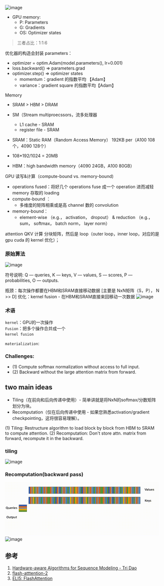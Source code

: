 
![image](https://github.com/hinswhale/AI-Learning/assets/22999866/fc4177b7-df8e-40d1-921c-a39a73421435)

- GPU memory:
  - P: Parameters
  - G: Gradients
  - OS: Optimizer states
> 三者占比：1:1:6

优化器的构造会封装 parameters：
- optimizer = optim.Adam(model.parameters(), lr=0.001)
- loss.backward() => parameters.grad
- optimizer.step() => optimizer states
  - momentum：gradient 的指数平均 【Adam】
  - variance：gradient square 的指数平均【Adam】
 
Memory
- SRAM > HBM > DRAM

- SM（Stream multiproecssors，流多处理器 
  - L1 cache - SRAM
  - register file -  SRAM


- SRAM：Static RAM（Random Access Memory） 192KB per（A100 108个，4090 128个）
 -  108*192/1024 = 20MB
- HBM：high bandwidth memory（4090 24GB，A100 80GB）

GPU 读写&计算（compute-bound vs. memory-bound)
- operations fused：将好几个 operations fuse 成一个 operation 进而减轻 memory 存取的 loading
- compute-bound ：
  -  多维度的矩阵相乘或是高 channel 数的 convolution
- memory-bound：
  -  element-wise （e.g.， activation， dropout） & reduction （e.g.， sum， softmax， batch norm， layer norm）

attention QKV 计算
分块矩阵，然后是 loop（outer loop，inner loop，对应的是 gpu cuda 的 kernel 优化）；

### 原始算法

![image](https://github.com/hinswhale/AI-Learning/assets/22999866/6b85c509-7b16-4454-8b86-fd83d8d2c0b6)

符号说明: Q — queries, K — keys, V — values, S — scores, P — probabilities, O — outputs.

瓶颈：每次操作都要在HBM和SRAM直接移动数据 [主要是 NxN矩阵（S，P）， N >> D]
优化：kernel fusion - 在HBM和SRAM直接来回移动一次数据
![image](https://github.com/hinswhale/AI-Learning/assets/22999866/96c6531b-3149-4a96-ab82-ccd6f608f47e)

### 术语
`kernel`：GPU的一次操作  
`Fusion`：把多个操作合并成一个  
`kernel fusion`


`materialization`:

### Challenges:
- (1) Compute softmax normalization without access to full input.
- (2) Backward without the large attention matrix from forward.

## two main ideas
- Tiling（在前向和后向传递中使用）- 简单讲就是将NxN的softmax/分数矩阵划分为块。
- Recomputation（仅在后向传递中使用 - 如果您熟悉activation/gradient checkpointing，这将很容易理解）。

(1) Tiling: Restructure algorithm to load block by block from HBM to SRAM to compute attention.
(2) Recomputation: Don't store attn. matrix from forward, recompute it in the backward.

### tiling
![image](https://github.com/hinswhale/AI-Learning/assets/22999866/e5989edb-da91-4700-b5d9-ee8844afc8a2)

### Recomputation(backward pass)

![image](images/Inference_regular_attn.gif)
![image](images/inference_splitkv.gif)

## 参考
1. [Hardware-aware Algorithms for Sequence Modeling - Tri Dao](https://www.youtube.com/watch?v=foG0ebzuw34)
2. [flash-atttention-2](https://princeton-nlp.github.io/flash-atttention-2/)
3. [ELI5: FlashAttention](https://gordicaleksa.medium.com/eli5-flash-attention-5c44017022ad)
